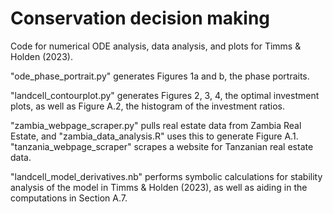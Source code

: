# Conservation decision making
Code for numerical ODE analysis, data analysis, and plots for Timms & Holden (2023).

"ode_phase_portrait.py" generates Figures 1a and b, the phase portraits.

"landcell_contourplot.py" generates Figures 2, 3, 4, the optimal investment plots, as well as Figure A.2, the histogram of the investment ratios.

"zambia_webpage_scraper.py" pulls real estate data from Zambia Real Estate, and "zambia_data_analysis.R" uses this to generate Figure A.1.
"tanzania_webpage_scraper" scrapes a website for Tanzanian real estate data.

"landcell_model_derivatives.nb" performs symbolic calculations for stability analysis of the model in Timms & Holden (2023), as well as aiding in the computations in Section A.7.
